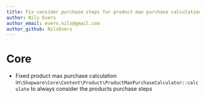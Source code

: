 ```yaml
---
title: Fix consider purchase steps for product max purchase calculation
author: Nils Evers
author_email: evers.nils@gmail.com
author_github: NilsEvers
---
```

# Core
* Fixed product max purchase calculation in`\Shopware\Core\Content\Product\ProductMaxPurchaseCalculator::calculate` to always consider the products purchase steps
